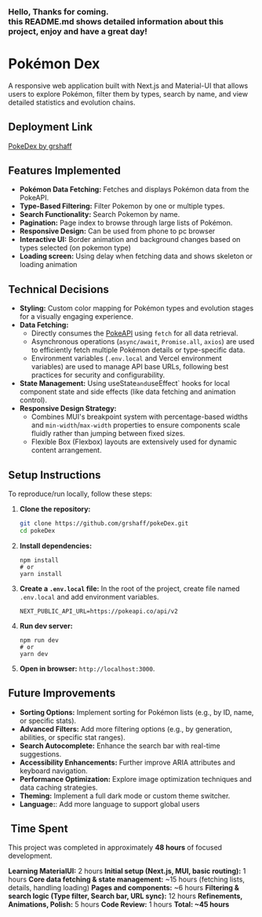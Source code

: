 ### Hello, Thanks for coming. <br>this README.md shows detailed information about this project, enjoy and have a great day!

# Pokémon Dex

A responsive web application built with Next.js and Material-UI that allows users to explore Pokémon, filter them by types, search by name, and view detailed statistics and evolution chains.

## Deployment Link

[PokeDex by grshaff](https://pokedex-grshaff.vercel.app)

## Features Implemented

*   **Pokémon Data Fetching:** Fetches and displays Pokémon data from the PokeAPI.
*   **Type-Based Filtering:** Filter Pokemon by one or multiple types.
*   **Search Functionality:** Search Pokemon by name.
*   **Pagination:** Page index to browse through large lists of Pokémon.
*   **Responsive Design:** Can be used from phone to pc browser
*   **Interactive UI:** Border animation and background changes based on types selected (on pokemon type)
*   **Loading screen:** Using delay when fetching data and shows skeleton or loading animation

## Technical Decisions

*   **Styling:** Custom color mapping for Pokémon types and evolution stages for a visually engaging experience.
*   **Data Fetching:**
    *   Directly consumes the [PokeAPI](https://pokeapi.co/) using `fetch` for all data retrieval.
    *   Asynchronous operations (`async/await`, `Promise.all`, `axios`) are used to efficiently fetch multiple Pokémon details or type-specific data.
    *   Environment variables (`.env.local` and Vercel environment variables) are used to manage API base URLs, following best practices for security and configurability.
*   **State Management:** Using useState` and `useEffect` hooks for local component state and side effects (like data fetching and animation control).
*   **Responsive Design Strategy:**
    *   Combines MUI's breakpoint system with percentage-based widths and `min-width`/`max-width` properties to ensure components scale fluidly rather than jumping between fixed sizes.
    *   Flexible Box (Flexbox) layouts are extensively used for dynamic content arrangement.

## Setup Instructions

To reproduce/run locally, follow these steps:

1.  **Clone the repository:**
       ```bash
       git clone https://github.com/grshaff/pokeDex.git
       cd pokeDex
       ```  

2. **Install dependencies:**
  
     ```shellscript
     npm install
     # or
     yarn install
     ```

3. **Create a `.env.local` file:**
In the root of the project, create file named `.env.local` and add environment variables. 

      ```plaintext
      NEXT_PUBLIC_API_URL=https://pokeapi.co/api/v2
      ```

4. **Run dev server:**

      ```shellscript
      npm run dev
      # or
      yarn dev
      ```

5. **Open in browser:**
      `http://localhost:3000`.


## Future Improvements

- **Sorting Options:** Implement sorting for Pokémon lists (e.g., by ID, name, or specific stats).
- **Advanced Filters:** Add more filtering options (e.g., by generation, abilities, or specific stat ranges).
- **Search Autocomplete:** Enhance the search bar with real-time suggestions.
- **Accessibility Enhancements:** Further improve ARIA attributes and keyboard navigation.
- **Performance Optimization:** Explore image optimization techniques and data caching strategies.
- **Theming:** Implement a full dark mode or custom theme switcher.
- **Language:**: Add more language to support global users


## ️ Time Spent

This project was completed in approximately **48 hours** of focused development.

**Learning MaterialUI:** 2 hours
**Initial setup (Next.js, MUI, basic routing):** 1 hours
**Core data fetching & state management:** ~15 hours (fetching lists, details, handling loading)
**Pages and components:** ~6 hours
**Filtering & search logic (Type filter, Search bar, URL sync):** 12 hours
**Refinements, Animations, Polish:** 5 hours
**Code Review:** 1 hours
**Total: ~45 hours**
